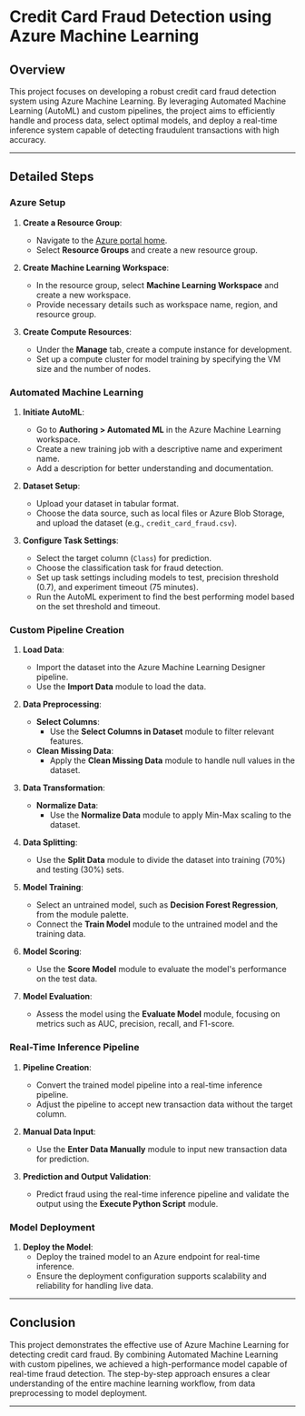 # Credit Card Fraud Detection using Azure Machine Learning

## Overview

This project focuses on developing a robust credit card fraud detection system using Azure Machine Learning. By leveraging Automated Machine Learning (AutoML) and custom pipelines, the project aims to efficiently handle and process data, select optimal models, and deploy a real-time inference system capable of detecting fraudulent transactions with high accuracy.

---

## Detailed Steps

### Azure Setup

1. **Create a Resource Group**:
   - Navigate to the [Azure portal home](https://portal.azure.com/).
   - Select **Resource Groups** and create a new resource group.

2. **Create Machine Learning Workspace**:
   - In the resource group, select **Machine Learning Workspace** and create a new workspace.
   - Provide necessary details such as workspace name, region, and resource group.

3. **Create Compute Resources**:
   - Under the **Manage** tab, create a compute instance for development.
   - Set up a compute cluster for model training by specifying the VM size and the number of nodes.

### Automated Machine Learning

1. **Initiate AutoML**:
   - Go to **Authoring > Automated ML** in the Azure Machine Learning workspace.
   - Create a new training job with a descriptive name and experiment name.
   - Add a description for better understanding and documentation.

2. **Dataset Setup**:
   - Upload your dataset in tabular format.
   - Choose the data source, such as local files or Azure Blob Storage, and upload the dataset (e.g., `credit_card_fraud.csv`).

3. **Configure Task Settings**:
   - Select the target column (`Class`) for prediction.
   - Choose the classification task for fraud detection.
   - Set up task settings including models to test, precision threshold (0.7), and experiment timeout (75 minutes).
   - Run the AutoML experiment to find the best performing model based on the set threshold and timeout.

### Custom Pipeline Creation

1. **Load Data**:
   - Import the dataset into the Azure Machine Learning Designer pipeline.
   - Use the **Import Data** module to load the data.

2. **Data Preprocessing**:
   - **Select Columns**:
     - Use the **Select Columns in Dataset** module to filter relevant features.
   - **Clean Missing Data**:
     - Apply the **Clean Missing Data** module to handle null values in the dataset.

3. **Data Transformation**:
   - **Normalize Data**:
     - Use the **Normalize Data** module to apply Min-Max scaling to the dataset.

4. **Data Splitting**:
   - Use the **Split Data** module to divide the dataset into training (70%) and testing (30%) sets.

5. **Model Training**:
   - Select an untrained model, such as **Decision Forest Regression**, from the module palette.
   - Connect the **Train Model** module to the untrained model and the training data.

6. **Model Scoring**:
   - Use the **Score Model** module to evaluate the model's performance on the test data.

7. **Model Evaluation**:
   - Assess the model using the **Evaluate Model** module, focusing on metrics such as AUC, precision, recall, and F1-score.

### Real-Time Inference Pipeline

1. **Pipeline Creation**:
   - Convert the trained model pipeline into a real-time inference pipeline.
   - Adjust the pipeline to accept new transaction data without the target column.

2. **Manual Data Input**:
   - Use the **Enter Data Manually** module to input new transaction data for prediction.

3. **Prediction and Output Validation**:
   - Predict fraud using the real-time inference pipeline and validate the output using the **Execute Python Script** module.

### Model Deployment

1. **Deploy the Model**:
   - Deploy the trained model to an Azure endpoint for real-time inference.
   - Ensure the deployment configuration supports scalability and reliability for handling live data.

---

## Conclusion

This project demonstrates the effective use of Azure Machine Learning for detecting credit card fraud. By combining Automated Machine Learning with custom pipelines, we achieved a high-performance model capable of real-time fraud detection. The step-by-step approach ensures a clear understanding of the entire machine learning workflow, from data preprocessing to model deployment.

---

